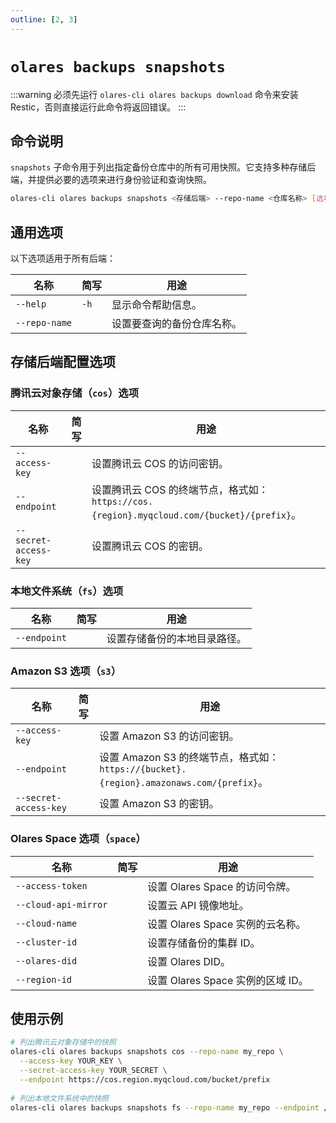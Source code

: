```yaml
---
outline: [2, 3]
---
```

# `olares backups snapshots`
:::warning
必须先运行 `olares-cli olares backups download` 命令来安装 Restic，否则直接运行此命令将返回错误。
:::
## 命令说明
`snapshots` 子命令用于列出指定备份仓库中的所有可用快照。它支持多种存储后端，并提供必要的选项来进行身份验证和查询快照。
```bash
olares-cli olares backups snapshots <存储后端> --repo-name <仓库名称> [选项]
```
## 通用选项
以下选项适用于所有后端：

| 名称	           | 简写   | 用途             |
|---------------|------|----------------|
| `--help`      | `-h` | 显示命令帮助信息。      |
| `--repo-name` |      | 	设置要查询的备份仓库名称。 |

## 存储后端配置选项

### 腾讯云对象存储（`cos`）选项

| 名称	                   | 简写 | 用途                                                                         |
|-----------------------|----|----------------------------------------------------------------------------|
| `--access-key`        |    | 设置腾讯云 COS 的访问密钥。                                                           |
| `--endpoint`          |    | 设置腾讯云 COS 的终端节点，格式如：`https://cos.{region}.myqcloud.com/{bucket}/{prefix}`。 |
| `--secret-access-key` |    | 设置腾讯云 COS 的密钥。                                                             |

### 本地文件系统（`fs`）选项

| 名称	          | 简写 | 用途             |
|--------------|----|----------------|
| `--endpoint` |    | 设置存储备份的本地目录路径。 |

### Amazon S3 选项（`s3`）

| 名称	                   | 简写 | 用途                                                                         |
|-----------------------|----|----------------------------------------------------------------------------|
| `--access-key`        |    | 	设置 Amazon S3 的访问密钥。                                                       |
| `--endpoint`          |    | 设置 Amazon S3 的终端节点，格式如：`https://{bucket}.{region}.amazonaws.com/{prefix}`。 |
| `--secret-access-key` |    | 	设置 Amazon S3 的密钥。                                                         |

### Olares Space 选项（`space`）

| 名称	                  | 简写 | 用途                        |
|----------------------|----|---------------------------|
| `--access-token`     |    | 设置 Olares Space 的访问令牌。    |
| `--cloud-api-mirror` |    | 设置云 API 镜像地址。             |
| `--cloud-name`       |    | 设置 Olares Space 实例的云名称。   |
| `--cluster-id`       |    | 设置存储备份的集群 ID。             |
| `--olares-did`       |    | 设置 Olares DID。            |
| `--region-id`        |    | 设置 Olares Space 实例的区域 ID。 |

## 使用示例
```bash
# 列出腾讯云对象存储中的快照
olares-cli olares backups snapshots cos --repo-name my_repo \
  --access-key YOUR_KEY \
  --secret-access-key YOUR_SECRET \
  --endpoint https://cos.region.myqcloud.com/bucket/prefix
  
# 列出本地文件系统中的快照
olares-cli olares backups snapshots fs --repo-name my_repo --endpoint /backup_repo
```